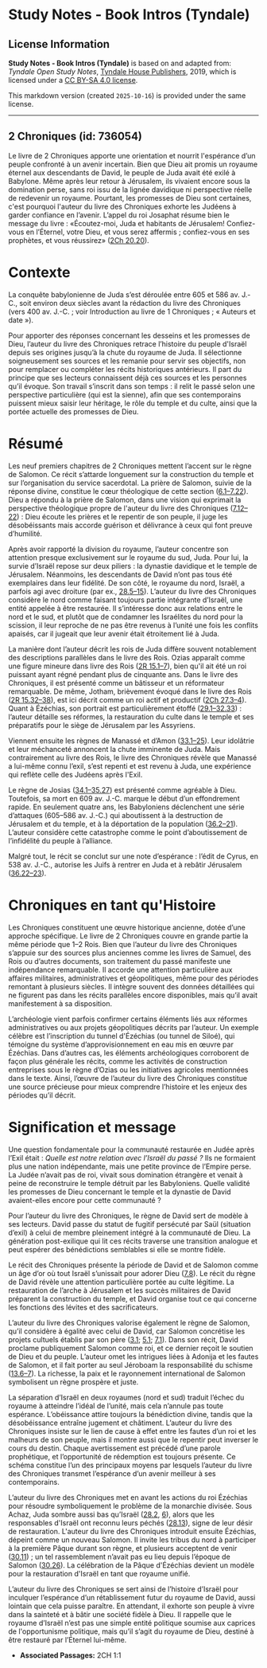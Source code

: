 # Study Notes - Book Intros (Tyndale)

## License Information

**Study Notes - Book Intros (Tyndale)** is based on and adapted from: _Tyndale Open Study Notes_, [Tyndale House Publishers](https://tyndaleopenresources.com/), 2019, which is licensed under a [CC BY-SA 4.0 license](https://creativecommons.org/licenses/by-sa/4.0/legalcode.en).

This markdown version (created `2025-10-16`) is provided under the same license.



--------------------------------

## 2 Chroniques (id: 736054)

Le livre de 2 Chroniques apporte une orientation et nourrit l'espérance d’un peuple confronté à un avenir incertain. Bien que Dieu ait promis un royaume éternel aux descendants de David, le peuple de Juda avait été exilé à Babylone. Même après leur retour à Jérusalem, ils vivaient encore sous la domination perse, sans roi issu de la lignée davidique ni perspective réelle de redevenir un royaume. Pourtant, les promesses de Dieu sont certaines, c'est pourquoi l'auteur du livre des Chroniques exhorte les Judéens à garder confiance en l’avenir. L’appel du roi Josaphat résume bien le message du livre : «Écoutez\-moi, Juda et habitants de Jérusalem! Confiez\-vous en l’Éternel, votre Dieu, et vous serez affermis ; confiez\-vous en ses prophètes, et vous réussirez» ([2Ch 20\.20](https://ref.ly/2Chr20:20)).

Contexte
========

La conquête babylonienne de Juda s’est déroulée entre 605 et 586 av. J.\-C., soit environ deux siècles avant la rédaction du livre des Chroniques (vers 400 av. J.\-C. ; voir Introduction au livre de 1 Chroniques ; « Auteurs et date »).

Pour apporter des réponses concernant les desseins et les promesses de Dieu, l’auteur du livre des Chroniques retrace l’histoire du peuple d'Israël depuis ses origines jusqu’à la chute du royaume de Juda. Il sélectionne soigneusement ses sources et les remanie pour servir ses objectifs, non pour remplacer ou compléter les récits historiques antérieurs. Il part du principe que ses lecteurs connaissent déjà ces sources et les personnes qu’il évoque. Son travail s’inscrit dans son temps : il relit le passé selon une perspective particulière (qui est la sienne), afin que ses contemporains puissent mieux saisir leur héritage, le rôle du temple et du culte, ainsi que la portée actuelle des promesses de Dieu.

Résumé
======

Les neuf premiers chapitres de 2 Chroniques mettent l’accent sur le règne de Salomon. Ce récit s’attarde longuement sur la construction du temple et sur l’organisation du service sacerdotal. La prière de Salomon, suivie de la réponse divine, constitue le cœur théologique de cette section ([6\.1–7\.22](https://ref.ly/2Chr6:1-2Chr7:22)). Dieu a répondu à la prière de Salomon, dans une vision qui exprimait la perspective théologique propre de l'auteur du livre des Chroniques ([7\.12–22](https://ref.ly/2Chr7:12-2Chr7:22)) : Dieu écoute les prières et le repentir de son peuple, il juge les désobéissants mais accorde guérison et délivrance à ceux qui font preuve d’humilité.

Après avoir rapporté la division du royaume, l’auteur concentre son attention presque exclusivement sur le royaume du sud, Juda. Pour lui, la survie d’Israël repose sur deux piliers : la dynastie davidique et le temple de Jérusalem. Néanmoins, les descendants de David n’ont pas tous été exemplaires dans leur fidélité. De son côté, le royaume du nord, Israël, a parfois agi avec droiture (par ex., [28\.5–15](https://ref.ly/2Chr28:5-2Chr28:15)). L’auteur du livre des Chroniques considère le nord comme faisant toujours partie intégrante d’Israël, une entité appelée à être restaurée. Il s’intéresse donc aux relations entre le nord et le sud, et plutôt que de condamner les Israélites du nord pour la scission, il leur reproche de ne pas être revenus à l’unité une fois les conflits apaisés, car il jugeait que leur avenir était étroitement lié à Juda.

La manière dont l’auteur décrit les rois de Juda diffère souvent notablement des descriptions parallèles dans le livre des Rois. Ozias apparaît comme une figure mineure dans livre des Rois ([2R 15\.1–7](https://ref.ly/2Kgs15:1-2Kgs15:7)), bien qu'il ait été un roi puissant ayant régné pendant plus de cinquante ans. Dans le livre des Chroniques, il est présenté comme un bâtisseur et un réformateur remarquable. De même, Jotham, brièvement évoqué dans le livre des Rois ([2R 15\.32–38](https://ref.ly/2Kgs15:32-2Kgs15:38)), est ici décrit comme un roi actif et productif ([2Ch 27\.3–4](https://ref.ly/2Chr27:3-2Chr27:4)). Quant à Ézéchias, son portrait est particulièrement étoffé ([29\.1–32\.33](https://ref.ly/2Chr29:1-2Chr32:33)) : l’auteur détaille ses réformes, la restauration du culte dans le temple et ses préparatifs pour le siège de Jérusalem par les Assyriens.

Viennent ensuite les règnes de Manassé et d’Amon ([33\.1–25](https://ref.ly/2Chr33:1-2Chr33:25)). Leur idolâtrie et leur méchanceté annoncent la chute imminente de Juda. Mais contrairement au livre des Rois, le livre des Chroniques révèle que Manassé a lui\-même connu l’exil, s’est repenti et est revenu à Juda, une expérience qui reflète celle des Judéens après l'Exil. 

Le règne de Josias ([34\.1–35\.27](https://ref.ly/2Chr34:1-2Chr35:27)) est présenté comme agréable à Dieu. Toutefois, sa mort en 609 av. J.\-C. marque le début d’un effondrement rapide. En seulement quatre ans, les Babyloniens déclenchent une série d’attaques (605–586 av. J.\-C.) qui aboutissent à la destruction de Jérusalem et du temple, et à la déportation de la population ([36\.2–21](https://ref.ly/2Chr36:2-2Chr36:21)). L’auteur considère cette catastrophe comme le point d’aboutissement de l’infidélité du peuple à l’alliance.

Malgré tout, le récit se conclut sur une note d’espérance : l’édit de Cyrus, en 538 av. J.\-C., autorise les Juifs à rentrer en Juda et à rebâtir Jérusalem ([36\.22–23](https://ref.ly/2Chr36:22-2Chr36:23)).

Chroniques en tant qu'Histoire
==============================

Les Chroniques constituent une œuvre historique ancienne, dotée d’une approche spécifique. Le livre de 2 Chroniques couvre en grande partie la même période que 1–2 Rois. Bien que l’auteur du livre des Chroniques s’appuie sur des sources plus anciennes comme les livres de Samuel, des Rois ou d’autres documents, son traitement du passé manifeste une indépendance remarquable. Il accorde une attention particulière aux affaires militaires, administratives et géopolitiques, même pour des périodes remontant à plusieurs siècles. Il intègre souvent des données détaillées qui ne figurent pas dans les récits parallèles encore disponibles, mais qu’il avait manifestement à sa disposition.

L’archéologie vient parfois confirmer certains éléments liés aux réformes administratives ou aux projets géopolitiques décrits par l’auteur. Un exemple célèbre est l’inscription du tunnel d'Ézéchias (ou tunnel de Siloé), qui témoigne du système d’approvisionnement en eau mis en œuvre par Ézéchias. Dans d’autres cas, les éléments archéologiques corroborent de façon plus générale les récits, comme les activités de construction entreprises sous le règne d’Ozias ou les initiatives agricoles mentionnées dans le texte. Ainsi, l’œuvre de l’auteur du livre des Chroniques constitue une source précieuse pour mieux comprendre l’histoire et les enjeux des périodes qu’il décrit.

Signification et message
========================

Une question fondamentale pour la communauté restaurée en Judée après l’Exil était : *Quelle est notre relation avec l’Israël du passé ?* Ils ne formaient plus une nation indépendante, mais une petite province de l’Empire perse. La Judée n’avait pas de roi, vivait sous domination étrangère et venait à peine de reconstruire le temple détruit par les Babyloniens. Quelle validité les promesses de Dieu concernant le temple et la dynastie de David avaient\-elles encore pour cette communauté ?

Pour l’auteur du livre des Chroniques, le règne de David sert de modèle à ses lecteurs. David passe du statut de fugitif persécuté par Saül (situation d’exil) à celui de membre pleinement intégré à la communauté de Dieu. La génération post\-exilique qui lit ces récits traverse une transition analogue et peut espérer des bénédictions semblables si elle se montre fidèle.

Le récit des Chroniques présente la période de David et de Salomon comme un âge d’or où tout Israël s’unissait pour adorer Dieu ([7\.8](https://ref.ly/2Chr7:8)). Le récit du règne de David révèle une attention particulière portée au culte légitime. La restauration de l’arche à Jérusalem et les succès militaires de David préparent la construction du temple, et David organise tout ce qui concerne les fonctions des lévites et des sacrificateurs.

L’auteur du livre des Chroniques valorise également le règne de Salomon, qu’il considère à égalité avec celui de David, car Salomon concrétise les projets cultuels établis par son père ([3\.1](https://ref.ly/2Chr3:1); [5\.1](https://ref.ly/2Chr5:1); [7\.1](https://ref.ly/2Chr7:1)). Dans son récit, David proclame publiquement Salomon comme roi, et ce dernier reçoit le soutien de Dieu et du peuple. L’auteur omet les intrigues liées à Adonija et les fautes de Salomon, et il fait porter au seul Jéroboam la responsabilité du schisme ([13\.6–7](https://ref.ly/2Chr13:6-2Chr13:7)). La richesse, la paix et le rayonnement international de Salomon symbolisent un règne prospère et juste.

La séparation d’Israël en deux royaumes (nord et sud) traduit l’échec du royaume à atteindre l’idéal de l’unité, mais cela n’annule pas toute espérance. L’obéissance attire toujours la bénédiction divine, tandis que la désobéissance entraîne jugement et châtiment. L’auteur du livre des Chroniques insiste sur le lien de cause à effet entre les fautes d’un roi et les malheurs de son peuple, mais il montre aussi que le repentir peut inverser le cours du destin. Chaque avertissement est précédé d’une parole prophétique, et l’opportunité de rédemption est toujours présente. Ce schéma constitue l’un des principaux moyens par lesquels l’auteur du livre des Chroniques transmet l’espérance d’un avenir meilleur à ses contemporains.

L’auteur du livre des Chroniques met en avant les actions du roi Ézéchias pour résoudre symboliquement le problème de la monarchie divisée. Sous Achaz, Juda sombre aussi bas qu’Israël ([28\.2](https://ref.ly/2Chr28:2), [6](https://ref.ly/2Chr28:6)), alors que les responsables d'Israël ont reconnu leurs péchés ([28\.13](https://ref.ly/2Chr28:13)), signe de leur désir de restauration. L'auteur du livre des Chroniques introduit ensuite Ézéchias, dépeint comme un nouveau Salomon. Il invite les tribus du nord à participer à la première Pâque durant son règne, et plusieurs acceptent de venir ([30\.11](https://ref.ly/2Chr30:11)) ; un tel rassemblement n’avait pas eu lieu depuis l’époque de Salomon ([30\.26](https://ref.ly/2Chr30:26)). La célébration de la Pâque d'Ézéchias devient un modèle pour la restauration d'Israël en tant que royaume unifié.

L’auteur du livre des Chroniques se sert ainsi de l’histoire d’Israël pour inculquer l’espérance d’un rétablissement futur du royaume de David, aussi lointain que cela puisse paraître. En attendant, il exhorte son peuple à vivre dans la sainteté et à bâtir une société fidèle à Dieu. Il rappelle que le royaume d’Israël n’est pas une simple entité politique soumise aux caprices de l'opportunisme politique, mais qu’il s’agit du royaume de Dieu, destiné à être restauré par l’Éternel lui\-même.

* **Associated Passages:** 2CH 1:1


